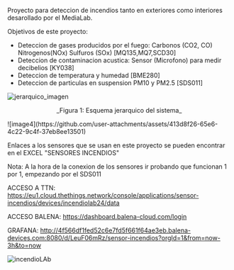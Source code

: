 Proyecto para deteccion de incendios tanto en exteriores como interiores desarollado por el MediaLab.

Objetivos de este proyecto: 
* Deteccion de gases producidos por el fuego: Carbonos (CO2, CO) Nitrogenos(NOx) Sulfuros (SOx) [MQ135,MQ7,SCD30]
* Deteccion de contaminacion acustica: Sensor (Microfono) para medir decibelios [KY038]
* Deteccion de temperatura y humedad [BME280]
* Deteccion de particulas en suspension PM10 y PM2.5 [SDS011]


![jerarquico_imagen](https://github.com/user-attachments/assets/fd91d4c8-cebd-48fa-aa1f-6fc269b93277)
<p align="center">_Figura 1: Esquema jerarquico del sistema_ </p>
![image4](https://github.com/user-attachments/assets/413d8f26-65e6-4c22-9c4f-37eb8ee13501)

  
  
Enlaces a los sensores que se usan en este proyecto se pueden encontrar en el EXCEL "SENSORES INCENDIOS"

Nota: A la hora de la conexion de los sensores ir probando que funcionan 1 por 1, empezando por el SDS011

ACCESO A TTN: https://eu1.cloud.thethings.network/console/applications/sensor-incendios/devices/incendiolab24/data

ACCESO BALENA: https://dashboard.balena-cloud.com/login

GRAFANA: http://4f566df1fed52c6e7fd5f661f64ae3eb.balena-devices.com:8080/d/LeuF06mRz/sensor-incendios?orgId=1&from=now-3h&to=now

![incendioLAb](https://github.com/user-attachments/assets/ee7b1074-a0ec-4a65-86f4-7a6e7b56fafd)



